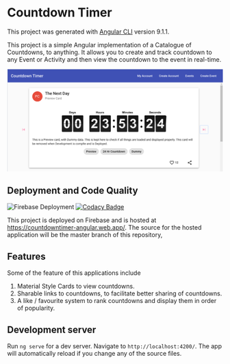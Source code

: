 # Countdown Timer

This project was generated with [Angular CLI](https://github.com/angular/angular-cli) version 9.1.1.

This project is a simple Angular implementation of a Catalogue of Countdowns, to anything. It allows you to create and track countdown to any Event or Activity and then view the countdown to the event in real-time.

![countdown-landing-page](docs/assets/landing.png)

## Deployment and Code Quality

![Firebase Deployment](https://github.com/L4TTiCe/CountdownTimer-Angular/workflows/Firebase%20Deployment/badge.svg) [![Codacy Badge](https://api.codacy.com/project/badge/Grade/e51b277890c24d2287036e8d6cf89eee)](https://www.codacy.com/manual/dheshan.mail/CountdownTimer-Angular?utm_source=github.com&amp;utm_medium=referral&amp;utm_content=L4TTiCe/CountdownTimer-Angular&amp;utm_campaign=Badge_Grade)

This project is deployed on Firebase and is hosted at https://countdowntimer-angular.web.app/. The source for the hosted application will be the master branch of this repository,

## Features

Some of the feature of this applications include

1. Material Style Cards to view countdowns.
2. Sharable links to countdowns, to facilitate better sharing of countdowns.
3. A like / favourite system to rank countdowns and display them in order of popularity.

## Development server

Run `ng serve` for a dev server. Navigate to `http://localhost:4200/`. The app will automatically reload if you change any of the source files.
